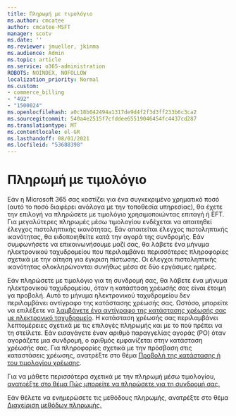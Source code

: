 ```yaml
---
title: Πληρωμή με τιμολόγιο
ms.author: cmcatee
author: cmcatee-MSFT
manager: scotv
ms.date: ''
ms.reviewer: jmueller, jkinma
ms.audience: Admin
ms.topic: article
ms.service: o365-administration
ROBOTS: NOINDEX, NOFOLLOW
localization_priority: Normal
ms.custom:
- commerce_billing
- "492"
- "1500024"
ms.openlocfilehash: a0c18b042494a1317de9d4f2f3d3ff233b6c3ca2
ms.sourcegitcommit: 540a4e2515f7cfddee65519046454fc4437cd287
ms.translationtype: MT
ms.contentlocale: el-GR
ms.lasthandoff: 08/01/2021
ms.locfileid: "53688398"
---
```

# <a name="pay-by-invoice"></a>Πληρωμή με τιμολόγιο

Εάν η Microsoft 365 σας κοστίζει για ένα συγκεκριμένο χρηματικό ποσό (αυτό το ποσό διαφέρει ανάλογα με την τοποθεσία υπηρεσίας), θα έχετε την επιλογή να πληρώσετε με τιμολόγιο χρησιμοποιώντας επιταγή ή EFT. Για μεγαλύτερες πληρωμές μέσω τιμολογίου ενδέχεται να απαιτηθεί έλεγχος πιστοληπτικής ικανότητας. Εάν απαιτείται έλεγχος πιστοληπτικής ικανότητας, θα ειδοποιηθείτε κατά την αγορά της συνδρομής. Εάν συμφωνήσετε να επικοινωνήσουμε μαζί σας, θα λάβετε ένα μήνυμα ηλεκτρονικού ταχυδρομείου που περιλαμβάνει περισσότερες πληροφορίες σχετικά με την αίτηση για έγκριση πίστωσης. Οι έλεγχοι πιστοληπτικής ικανότητας ολοκληρώνονται συνήθως μέσα σε δύο εργάσιμες ημέρες.

Εάν πληρώσετε με τιμολόγιο για τη συνδρομή σας, θα λάβετε ένα μήνυμα ηλεκτρονικού ταχυδρομείου, όταν η κατάσταση χρέωσής σας είναι έτοιμη γα προβολή. Αυτό το μήνυμα ηλεκτρονικού ταχυδρομείου δεν περιλαμβάνει αντίγραφο της κατάστασης χρέωσής σας. Ωστόσο, μπορείτε να επιλέξετε να [λαμβάνετε ένα αντίγραφο της κατάστασης χρέωσής σας με ηλεκτρονικό ταχυδρομείο](/microsoft-365/commerce/billing-and-payments/view-your-bill-or-invoice.md#receive-a-copy-of-your-billing-statement-in-email). Η κατάσταση χρέωσής σας περιλαμβάνει λεπτομέρειες σχετικά με τις επιλογές πληρωμής και με το πού πρέπει να τη στείλετε. Εάν εισαγάγετε έναν αριθμό παραγγελίας αγοράς (PO) όταν αγοράζετε μια συνδρομή, ο αριθμός εμφανίζεται στην κατάσταση χρέωσής σας. Για πληροφορίες σχετικά με την πρόσβαση στις καταστάσεις χρέωσης, ανατρέξτε στο θέμα [Προβολή της κατάστασης ή του τιμολογίου χρέωσης](/microsoft-365/commerce/billing-and-payments/view-your-bill-or-invoice).

Για να μάθετε περισσότερα σχετικά με την πληρωμή μέσω τιμολογίου, [ανατρέξτε στο θέμα Πώς μπορείτε να πληρώσετε για τη συνδρομή σας.](/microsoft-365/commerce/billing-and-payments/pay-for-your-subscription)

Εάν θέλετε να ενημερώσετε τις μεθόδους πληρωμής, ανατρέξτε στο θέμα [Διαχείριση μεθόδων πληρωμής.](/microsoft-365/commerce/billing-and-payments/manage-payment-methods)